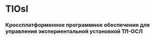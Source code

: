 # TlOsl### Кроссплатформенное программное обеспечение для управления экспериентальной установкой ТЛ-ОСЛ